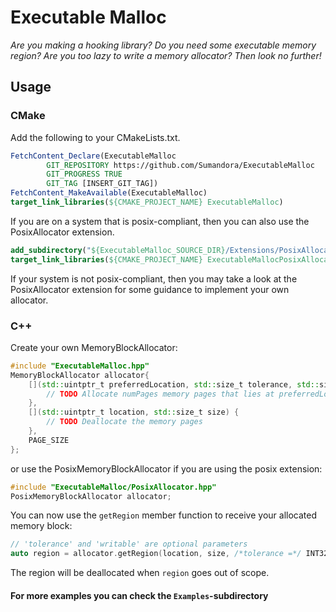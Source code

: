 # Executable Malloc

*Are you making a hooking library? Do you need some executable memory region? Are you too lazy to write a memory
allocator? Then look no further!*

## Usage

### CMake

Add the following to your CMakeLists.txt.

```cmake
FetchContent_Declare(ExecutableMalloc
        GIT_REPOSITORY https://github.com/Sumandora/ExecutableMalloc
        GIT_PROGRESS TRUE
        GIT_TAG [INSERT_GIT_TAG])
FetchContent_MakeAvailable(ExecutableMalloc)
target_link_libraries(${CMAKE_PROJECT_NAME} ExecutableMalloc)
```

If you are on a system that is posix-compliant, then you can also use the PosixAllocator extension.

```cmake
add_subdirectory("${ExecutableMalloc_SOURCE_DIR}/Extensions/PosixAllocator")
target_link_libraries(${CMAKE_PROJECT_NAME} ExecutableMallocPosixAllocator)
```

If your system is not posix-compliant, then you may take a look at the PosixAllocator extension for some guidance to
implement your own allocator.

### C++

Create your own MemoryBlockAllocator:

```c++
#include "ExecutableMalloc.hpp"
MemoryBlockAllocator allocator{
	[](std::uintptr_t preferredLocation, std::size_t tolerance, std::size_t numPages, bool writable) {
		// TODO Allocate numPages memory pages that lies at preferredLocation +/- tolerance
	},
	[](std::uintptr_t location, std::size_t size) {
		// TODO Deallocate the memory pages
	},
	PAGE_SIZE
};
```

or use the PosixMemoryBlockAllocator if you are using the posix extension:

```c++
#include "ExecutableMalloc/PosixAllocator.hpp"
PosixMemoryBlockAllocator allocator;
```

You can now use the `getRegion` member function to receive your allocated memory block:

```c++
// 'tolerance' and 'writable' are optional parameters
auto region = allocator.getRegion(location, size, /*tolerance =*/ INT32_MAX, /*writable =*/ true);
```

The region will be deallocated when `region` goes out of scope.

#### For more examples you can check the `Examples`-subdirectory